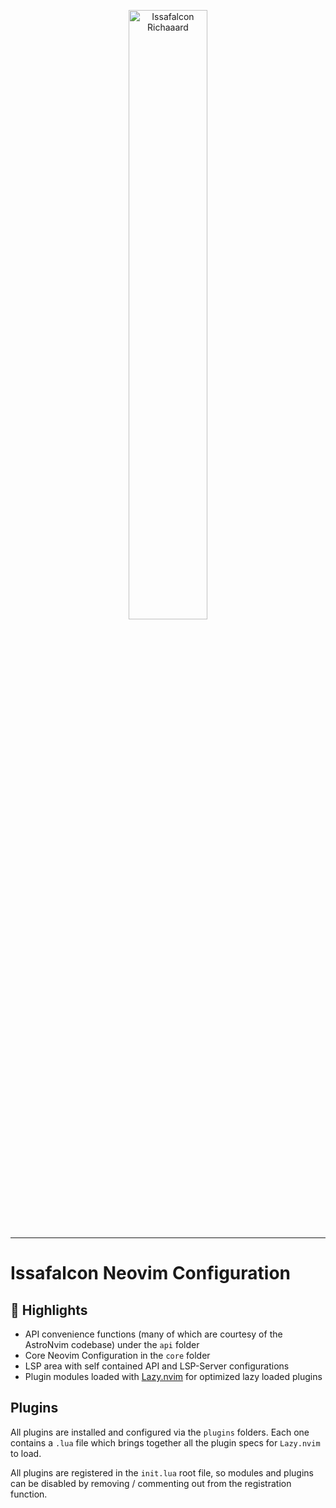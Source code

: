 <p align="center">
<img src="https://user-images.githubusercontent.com/19861614/213907796-edbb5f52-90b9-438a-bc87-2eb45a3756eb.PNG" width="50%" height="50%" alt="Issafalcon Richaaard" />
</p>

<hr>

# Issafalcon Neovim Configuration

## 🚀 Highlights

- API convenience functions (many of which are courtesy of the AstroNvim codebase) under the `api` folder
- Core Neovim Configuration in the `core` folder
- LSP area with self contained API and LSP-Server configurations
- Plugin modules loaded with [Lazy.nvim](https://github.com/folke/lazy.nvim) for optimized lazy loaded plugins

## Plugins

All plugins are installed and configured via the `plugins` folders. Each one contains a `.lua` file which brings together all the plugin specs for `Lazy.nvim` to load.

All plugins are registered in the `init.lua` root file, so modules and plugins can be disabled by removing / commenting out from the registration function.
